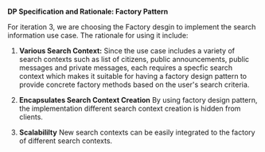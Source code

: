 **DP Specification and Rationale: Factory Pattern**

For iteration 3, we are choosing the Factory desgin to implement the search information use case. The rationale for using it include:

1. **Various Search Context:** Since the use case includes a variety of search contexts such as list of citizens, public announcements, public messages and private messages, each requires a specfic search context which makes it suitable for having a factory design pattern to provide concrete factory methods based on the user's search criteria.

2. **Encapsulates Search Context Creation** By using factory design pattern, the implementation different search context creation is hidden from clients.

3. **Scalabililty** New search contexts can be easily integrated to the factory of different search contexts.
